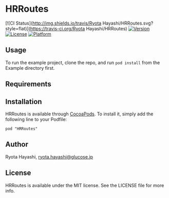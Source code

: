 # HRRoutes

[![CI Status](http://img.shields.io/travis/Ryota Hayashi/HRRoutes.svg?style=flat)](https://travis-ci.org/Ryota Hayashi/HRRoutes)
[![Version](https://img.shields.io/cocoapods/v/HRRoutes.svg?style=flat)](http://cocoadocs.org/docsets/HRRoutes)
[![License](https://img.shields.io/cocoapods/l/HRRoutes.svg?style=flat)](http://cocoadocs.org/docsets/HRRoutes)
[![Platform](https://img.shields.io/cocoapods/p/HRRoutes.svg?style=flat)](http://cocoadocs.org/docsets/HRRoutes)

## Usage

To run the example project, clone the repo, and run `pod install` from the Example directory first.

## Requirements

## Installation

HRRoutes is available through [CocoaPods](http://cocoapods.org). To install
it, simply add the following line to your Podfile:

    pod "HRRoutes"

## Author

Ryota Hayashi, ryota.hayashi@glucose.jp

## License

HRRoutes is available under the MIT license. See the LICENSE file for more info.

